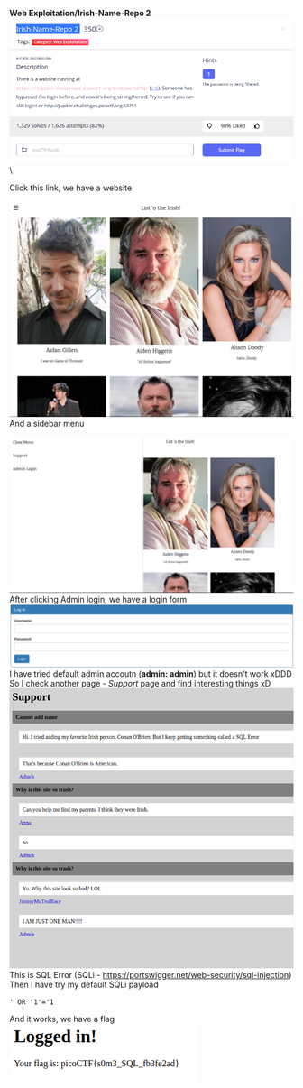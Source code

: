 **Web Exploitation/Irish-Name-Repo 2**
![](problem.png)\

Click this link, we have a website


![](web.png)\
And a sidebar menu


![](menu.png)\
After clicking Admin login, we have a login form
![](login.png)\
I have tried default admin accoutn (**admin: admin**) but it doesn't work xDDD\
So I check another page - *Support* page and find interesting things xD
![](support.png)\
This is SQL Error (SQLi - https://portswigger.net/web-security/sql-injection)
Then I have try my default SQLi payload
~~~
' OR '1'='1
~~~
And it works, we have a flag\
![](flag.png)